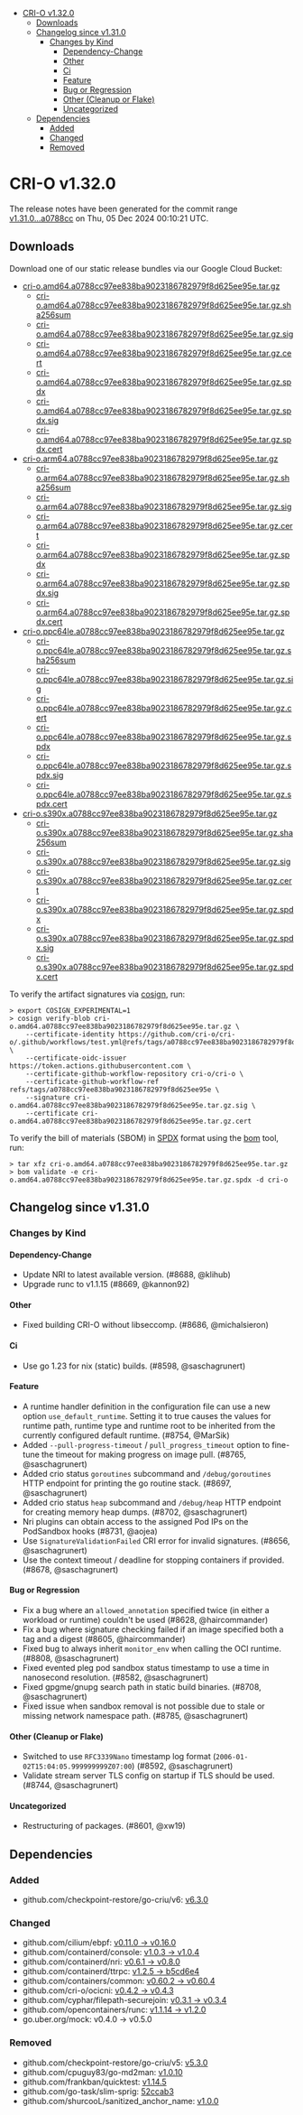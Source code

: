 - [CRI-O v1.32.0](#cri-o-v1320)
  - [Downloads](#downloads)
  - [Changelog since v1.31.0](#changelog-since-v1310)
    - [Changes by Kind](#changes-by-kind)
      - [Dependency-Change](#dependency-change)
      - [Other](#other)
      - [Ci](#ci)
      - [Feature](#feature)
      - [Bug or Regression](#bug-or-regression)
      - [Other (Cleanup or Flake)](#other-cleanup-or-flake)
      - [Uncategorized](#uncategorized)
  - [Dependencies](#dependencies)
    - [Added](#added)
    - [Changed](#changed)
    - [Removed](#removed)

# CRI-O v1.32.0

The release notes have been generated for the commit range
[v1.31.0...a0788cc](https://github.com/cri-o/cri-o/compare/v1.31.0...v1.32.0) on Thu, 05 Dec 2024 00:10:21 UTC.

## Downloads

Download one of our static release bundles via our Google Cloud Bucket:

- [cri-o.amd64.a0788cc97ee838ba9023186782979f8d625ee95e.tar.gz](https://storage.googleapis.com/cri-o/artifacts/cri-o.amd64.a0788cc97ee838ba9023186782979f8d625ee95e.tar.gz)
  - [cri-o.amd64.a0788cc97ee838ba9023186782979f8d625ee95e.tar.gz.sha256sum](https://storage.googleapis.com/cri-o/artifacts/cri-o.amd64.a0788cc97ee838ba9023186782979f8d625ee95e.tar.gz.sha256sum)
  - [cri-o.amd64.a0788cc97ee838ba9023186782979f8d625ee95e.tar.gz.sig](https://storage.googleapis.com/cri-o/artifacts/cri-o.amd64.a0788cc97ee838ba9023186782979f8d625ee95e.tar.gz.sig)
  - [cri-o.amd64.a0788cc97ee838ba9023186782979f8d625ee95e.tar.gz.cert](https://storage.googleapis.com/cri-o/artifacts/cri-o.amd64.a0788cc97ee838ba9023186782979f8d625ee95e.tar.gz.cert)
  - [cri-o.amd64.a0788cc97ee838ba9023186782979f8d625ee95e.tar.gz.spdx](https://storage.googleapis.com/cri-o/artifacts/cri-o.amd64.a0788cc97ee838ba9023186782979f8d625ee95e.tar.gz.spdx)
  - [cri-o.amd64.a0788cc97ee838ba9023186782979f8d625ee95e.tar.gz.spdx.sig](https://storage.googleapis.com/cri-o/artifacts/cri-o.amd64.a0788cc97ee838ba9023186782979f8d625ee95e.tar.gz.spdx.sig)
  - [cri-o.amd64.a0788cc97ee838ba9023186782979f8d625ee95e.tar.gz.spdx.cert](https://storage.googleapis.com/cri-o/artifacts/cri-o.amd64.a0788cc97ee838ba9023186782979f8d625ee95e.tar.gz.spdx.cert)
- [cri-o.arm64.a0788cc97ee838ba9023186782979f8d625ee95e.tar.gz](https://storage.googleapis.com/cri-o/artifacts/cri-o.arm64.a0788cc97ee838ba9023186782979f8d625ee95e.tar.gz)
  - [cri-o.arm64.a0788cc97ee838ba9023186782979f8d625ee95e.tar.gz.sha256sum](https://storage.googleapis.com/cri-o/artifacts/cri-o.arm64.a0788cc97ee838ba9023186782979f8d625ee95e.tar.gz.sha256sum)
  - [cri-o.arm64.a0788cc97ee838ba9023186782979f8d625ee95e.tar.gz.sig](https://storage.googleapis.com/cri-o/artifacts/cri-o.arm64.a0788cc97ee838ba9023186782979f8d625ee95e.tar.gz.sig)
  - [cri-o.arm64.a0788cc97ee838ba9023186782979f8d625ee95e.tar.gz.cert](https://storage.googleapis.com/cri-o/artifacts/cri-o.arm64.a0788cc97ee838ba9023186782979f8d625ee95e.tar.gz.cert)
  - [cri-o.arm64.a0788cc97ee838ba9023186782979f8d625ee95e.tar.gz.spdx](https://storage.googleapis.com/cri-o/artifacts/cri-o.arm64.a0788cc97ee838ba9023186782979f8d625ee95e.tar.gz.spdx)
  - [cri-o.arm64.a0788cc97ee838ba9023186782979f8d625ee95e.tar.gz.spdx.sig](https://storage.googleapis.com/cri-o/artifacts/cri-o.arm64.a0788cc97ee838ba9023186782979f8d625ee95e.tar.gz.spdx.sig)
  - [cri-o.arm64.a0788cc97ee838ba9023186782979f8d625ee95e.tar.gz.spdx.cert](https://storage.googleapis.com/cri-o/artifacts/cri-o.arm64.a0788cc97ee838ba9023186782979f8d625ee95e.tar.gz.spdx.cert)
- [cri-o.ppc64le.a0788cc97ee838ba9023186782979f8d625ee95e.tar.gz](https://storage.googleapis.com/cri-o/artifacts/cri-o.ppc64le.a0788cc97ee838ba9023186782979f8d625ee95e.tar.gz)
  - [cri-o.ppc64le.a0788cc97ee838ba9023186782979f8d625ee95e.tar.gz.sha256sum](https://storage.googleapis.com/cri-o/artifacts/cri-o.ppc64le.a0788cc97ee838ba9023186782979f8d625ee95e.tar.gz.sha256sum)
  - [cri-o.ppc64le.a0788cc97ee838ba9023186782979f8d625ee95e.tar.gz.sig](https://storage.googleapis.com/cri-o/artifacts/cri-o.ppc64le.a0788cc97ee838ba9023186782979f8d625ee95e.tar.gz.sig)
  - [cri-o.ppc64le.a0788cc97ee838ba9023186782979f8d625ee95e.tar.gz.cert](https://storage.googleapis.com/cri-o/artifacts/cri-o.ppc64le.a0788cc97ee838ba9023186782979f8d625ee95e.tar.gz.cert)
  - [cri-o.ppc64le.a0788cc97ee838ba9023186782979f8d625ee95e.tar.gz.spdx](https://storage.googleapis.com/cri-o/artifacts/cri-o.ppc64le.a0788cc97ee838ba9023186782979f8d625ee95e.tar.gz.spdx)
  - [cri-o.ppc64le.a0788cc97ee838ba9023186782979f8d625ee95e.tar.gz.spdx.sig](https://storage.googleapis.com/cri-o/artifacts/cri-o.ppc64le.a0788cc97ee838ba9023186782979f8d625ee95e.tar.gz.spdx.sig)
  - [cri-o.ppc64le.a0788cc97ee838ba9023186782979f8d625ee95e.tar.gz.spdx.cert](https://storage.googleapis.com/cri-o/artifacts/cri-o.ppc64le.a0788cc97ee838ba9023186782979f8d625ee95e.tar.gz.spdx.cert)
- [cri-o.s390x.a0788cc97ee838ba9023186782979f8d625ee95e.tar.gz](https://storage.googleapis.com/cri-o/artifacts/cri-o.s390x.a0788cc97ee838ba9023186782979f8d625ee95e.tar.gz)
  - [cri-o.s390x.a0788cc97ee838ba9023186782979f8d625ee95e.tar.gz.sha256sum](https://storage.googleapis.com/cri-o/artifacts/cri-o.s390x.a0788cc97ee838ba9023186782979f8d625ee95e.tar.gz.sha256sum)
  - [cri-o.s390x.a0788cc97ee838ba9023186782979f8d625ee95e.tar.gz.sig](https://storage.googleapis.com/cri-o/artifacts/cri-o.s390x.a0788cc97ee838ba9023186782979f8d625ee95e.tar.gz.sig)
  - [cri-o.s390x.a0788cc97ee838ba9023186782979f8d625ee95e.tar.gz.cert](https://storage.googleapis.com/cri-o/artifacts/cri-o.s390x.a0788cc97ee838ba9023186782979f8d625ee95e.tar.gz.cert)
  - [cri-o.s390x.a0788cc97ee838ba9023186782979f8d625ee95e.tar.gz.spdx](https://storage.googleapis.com/cri-o/artifacts/cri-o.s390x.a0788cc97ee838ba9023186782979f8d625ee95e.tar.gz.spdx)
  - [cri-o.s390x.a0788cc97ee838ba9023186782979f8d625ee95e.tar.gz.spdx.sig](https://storage.googleapis.com/cri-o/artifacts/cri-o.s390x.a0788cc97ee838ba9023186782979f8d625ee95e.tar.gz.spdx.sig)
  - [cri-o.s390x.a0788cc97ee838ba9023186782979f8d625ee95e.tar.gz.spdx.cert](https://storage.googleapis.com/cri-o/artifacts/cri-o.s390x.a0788cc97ee838ba9023186782979f8d625ee95e.tar.gz.spdx.cert)

To verify the artifact signatures via [cosign](https://github.com/sigstore/cosign), run:

```console
> export COSIGN_EXPERIMENTAL=1
> cosign verify-blob cri-o.amd64.a0788cc97ee838ba9023186782979f8d625ee95e.tar.gz \
    --certificate-identity https://github.com/cri-o/cri-o/.github/workflows/test.yml@refs/tags/a0788cc97ee838ba9023186782979f8d625ee95e \
    --certificate-oidc-issuer https://token.actions.githubusercontent.com \
    --certificate-github-workflow-repository cri-o/cri-o \
    --certificate-github-workflow-ref refs/tags/a0788cc97ee838ba9023186782979f8d625ee95e \
    --signature cri-o.amd64.a0788cc97ee838ba9023186782979f8d625ee95e.tar.gz.sig \
    --certificate cri-o.amd64.a0788cc97ee838ba9023186782979f8d625ee95e.tar.gz.cert
```

To verify the bill of materials (SBOM) in [SPDX](https://spdx.org) format using the [bom](https://sigs.k8s.io/bom) tool, run:

```console
> tar xfz cri-o.amd64.a0788cc97ee838ba9023186782979f8d625ee95e.tar.gz
> bom validate -e cri-o.amd64.a0788cc97ee838ba9023186782979f8d625ee95e.tar.gz.spdx -d cri-o
```

## Changelog since v1.31.0

### Changes by Kind

#### Dependency-Change
 - Update NRI to latest available version. (#8688, @klihub)
 - Upgrade runc to v1.1.15 (#8669, @kannon92)

#### Other
 - Fixed building CRI-O without libseccomp. (#8686, @michalsieron)

#### Ci
 - Use go 1.23 for nix (static) builds. (#8598, @saschagrunert)

#### Feature
 - A runtime handler definition in the configuration file can use a new option `use_default_runtime`. Setting it to true causes the values for runtime path, runtime type and runtime root to be inherited from the currently configured default runtime. (#8754, @MarSik)
 - Added `--pull-progress-timeout` / `pull_progress_timeout` option to fine-tune the timeout for making progress on image pull. (#8765, @saschagrunert)
 - Added crio status `goroutines` subcommand and `/debug/goroutines` HTTP endpoint for printing the go routine stack. (#8697, @saschagrunert)
 - Added crio status `heap` subcommand and `/debug/heap` HTTP endpoint for creating memory heap dumps. (#8702, @saschagrunert)
 - Nri plugins can obtain access to the assigned Pod IPs on the PodSandbox hooks (#8731, @aojea)
 - Use `SignatureValidationFailed` CRI error for invalid signatures. (#8656, @saschagrunert)
 - Use the context timeout / deadline for stopping containers if provided. (#8678, @saschagrunert)

#### Bug or Regression
 - Fix a bug where an `allowed_annotation` specified twice (in either a workload or runtime) couldn't be used (#8628, @haircommander)
 - Fix a bug where signature checking failed if an image specified both a tag and a digest (#8605, @haircommander)
 - Fixed bug to always inherit `monitor_env` when calling the OCI runtime. (#8808, @saschagrunert)
 - Fixed evented pleg pod sandbox status timestamp to use a time in nanosecond resolution. (#8582, @saschagrunert)
 - Fixed gpgme/gnupg search path in static build binaries. (#8708, @saschagrunert)
 - Fixed issue when sandbox removal is not possible due to stale or missing network namespace path. (#8785, @saschagrunert)

#### Other (Cleanup or Flake)
 - Switched to use `RFC3339Nano` timestamp log format (`2006-01-02T15:04:05.999999999Z07:00`) (#8592, @saschagrunert)
 - Validate stream server TLS config on startup if TLS should be used. (#8744, @saschagrunert)

#### Uncategorized
 - Restructuring of packages. (#8601, @xw19)

## Dependencies

### Added
- github.com/checkpoint-restore/go-criu/v6: [v6.3.0](https://github.com/checkpoint-restore/go-criu/tree/v6.3.0)

### Changed
- github.com/cilium/ebpf: [v0.11.0 → v0.16.0](https://github.com/cilium/ebpf/compare/v0.11.0...v0.16.0)
- github.com/containerd/console: [v1.0.3 → v1.0.4](https://github.com/containerd/console/compare/v1.0.3...v1.0.4)
- github.com/containerd/nri: [v0.6.1 → v0.8.0](https://github.com/containerd/nri/compare/v0.6.1...v0.8.0)
- github.com/containerd/ttrpc: [v1.2.5 → b5cd6e4](https://github.com/containerd/ttrpc/compare/v1.2.5...b5cd6e4)
- github.com/containers/common: [v0.60.2 → v0.60.4](https://github.com/containers/common/compare/v0.60.2...v0.60.4)
- github.com/cri-o/ocicni: [v0.4.2 → v0.4.3](https://github.com/cri-o/ocicni/compare/v0.4.2...v0.4.3)
- github.com/cyphar/filepath-securejoin: [v0.3.1 → v0.3.4](https://github.com/cyphar/filepath-securejoin/compare/v0.3.1...v0.3.4)
- github.com/opencontainers/runc: [v1.1.14 → v1.2.0](https://github.com/opencontainers/runc/compare/v1.1.14...v1.2.0)
- go.uber.org/mock: v0.4.0 → v0.5.0

### Removed
- github.com/checkpoint-restore/go-criu/v5: [v5.3.0](https://github.com/checkpoint-restore/go-criu/tree/v5.3.0)
- github.com/cpuguy83/go-md2man: [v1.0.10](https://github.com/cpuguy83/go-md2man/tree/v1.0.10)
- github.com/frankban/quicktest: [v1.14.5](https://github.com/frankban/quicktest/tree/v1.14.5)
- github.com/go-task/slim-sprig: [52ccab3](https://github.com/go-task/slim-sprig/tree/52ccab3)
- github.com/shurcooL/sanitized_anchor_name: [v1.0.0](https://github.com/shurcooL/sanitized_anchor_name/tree/v1.0.0)
